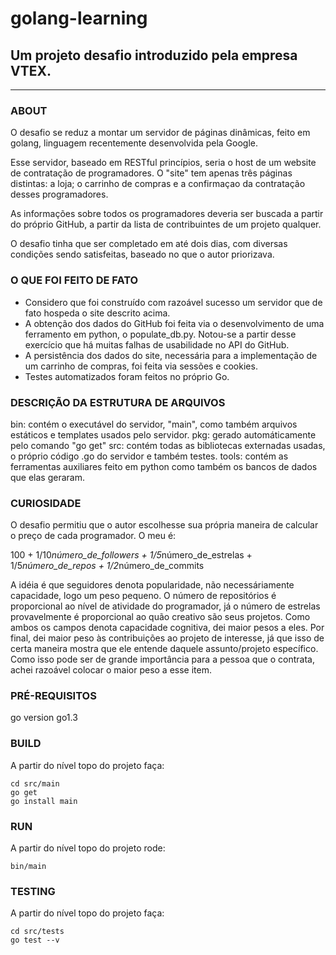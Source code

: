 # golang-learning
## Um projeto desafio introduzido pela empresa VTEX.
---
### ABOUT

O desafio se reduz a montar um servidor de páginas dinâmicas, feito em golang, linguagem recentemente desenvolvida pela Google.

Esse servidor, baseado em RESTful princípios, seria o host de um website de contratação de programadores. O "site" tem apenas três páginas distintas: a loja; o carrinho de compras e a confirmaçao da contratação desses programadores.

As informações sobre todos os programadores deveria ser buscada a partir do próprio GitHub, a partir da lista de contribuintes de um projeto qualquer.

O desafio tinha que ser completado em até dois dias, com diversas condições sendo satisfeitas, baseado no que o autor priorizava.

### O QUE FOI FEITO DE FATO

* Considero que foi construído com razoável sucesso um servidor que de fato hospeda o site descrito acima.
* A obtenção dos dados do GitHub foi feita via o desenvolvimento de uma ferramento em python, o populate_db.py. Notou-se a partir desse exercício que há muitas falhas de usabilidade no API do GitHub.
* A persistência dos dados do site, necessária para a implementação de um carrinho de compras, foi feita via sessões e cookies.
* Testes automatizados foram feitos no próprio Go.

### DESCRIÇÃO DA ESTRUTURA DE ARQUIVOS
bin: contém o executável do servidor, "main", como também arquivos estáticos e templates usados pelo servidor.
pkg: gerado automáticamente pelo comando "go get"
src: contém todas as bibliotecas externadas usadas, o próprio código .go do servidor e também testes.
tools: contém as ferramentas auxiliares feito em python como também os bancos de dados que elas geraram.

### CURIOSIDADE
O desafio permitiu que o autor escolhesse sua própria maneira de calcular o preço de cada programador.
O meu é:

100 + 1/10*número_de_followers + 1/5*número_de_estrelas + 1/5*número_de_repos + 1/2*número_de_commits

A idéia é que seguidores denota popularidade, não necessáriamente capacidade, logo um peso pequeno. O número de repositórios é proporcional ao nível de atividade do programador, já o número de estrelas provavelmente é proporcional ao quão creativo são seus projetos. Como ambos os campos denota capacidade cognitiva, dei maior pesos a eles. Por final, dei maior peso às contribuições ao projeto de interesse, já que isso de certa maneira mostra que ele entende daquele assunto/projeto específico. Como isso pode ser de grande importância para a pessoa que o contrata, achei razoável colocar o maior peso a esse item.

### PRÉ-REQUISITOS
go version go1.3

### BUILD
A partir do nível topo do projeto faça:

    cd src/main
    go get
    go install main

### RUN
A partir do nível topo do projeto rode:

    bin/main

### TESTING
A partir do nível topo do projeto faça:

    cd src/tests
    go test --v

